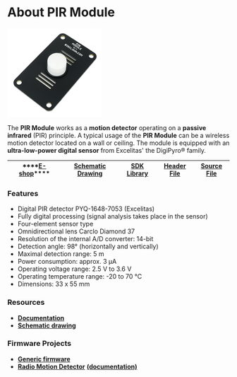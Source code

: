 # About PIR Module

![](../.gitbook/assets/_basics_module-overview_pir-module.png)

The **PIR Module** works as a **motion detector** operating on a **passive infrared** \(PIR\) principle. A typical usage of the **PIR Module** can be a wireless motion detector located on a wall or ceiling. The module is equipped with an **ultra-low-power digital sensor** from Excelitas' the DigiPyro® family.

| \*\*\*\*[**E-shop**](https://shop.bigclown.com/pir-module)\*\*\*\* | [**Schematic Drawing**](https://github.com/bigclownlabs/bc-hardware/tree/master/out/bc-module-pir) | [**SDK Library**](https://sdk.bigclown.com/group__bc__module__pir) | [**Header File**](https://github.com/bigclownlabs/bcf-sdk/blob/master/bcl/inc/bc_module_pir.h) | [**Source File**](https://github.com/bigclownlabs/bcf-sdk/blob/master/bcl/src/bc_module_pir.c) |
| :---: | :---: | :---: | :---: | :---: |


### Features <a id="features"></a>

* Digital PIR detector PYQ-1648-7053 \(Excelitas\)
* Fully digital processing \(signal analysis takes place in the sensor\)
* Four-element sensor type
* Omnidirectional lens Carclo Diamond 37
* Resolution of the internal A/D converter: 14-bit
* Detection angle: 98° \(horizontally and vertically\)
* Maximal detection range: 5 m
* Power consumption: approx. 3 μA
* Operating voltage range: 2.5 V to 3.6 V
* Operating temperature range: -20 to 70 °C
* Dimensions: 33 x 55 mm

### Resources <a id="resources"></a>

* [**Documentation**](about-pir-module.md)
* [**Schematic drawing**](https://github.com/bigclownlabs/bc-hardware/tree/master/out/bc-module-pir)

### Firmware Projects <a id="firmware-projects"></a>

* [**Generic firmware**](https://github.com/bigclownlabs/bcf-generic-node/releases)
* [**Radio Motion Detector**](https://github.com/bigclownlabs/bcf-radio-motion-detector/releases) [**\(documentation\)**](https://www.bigclown.com/doc/projects/radio-motion-detector/)

